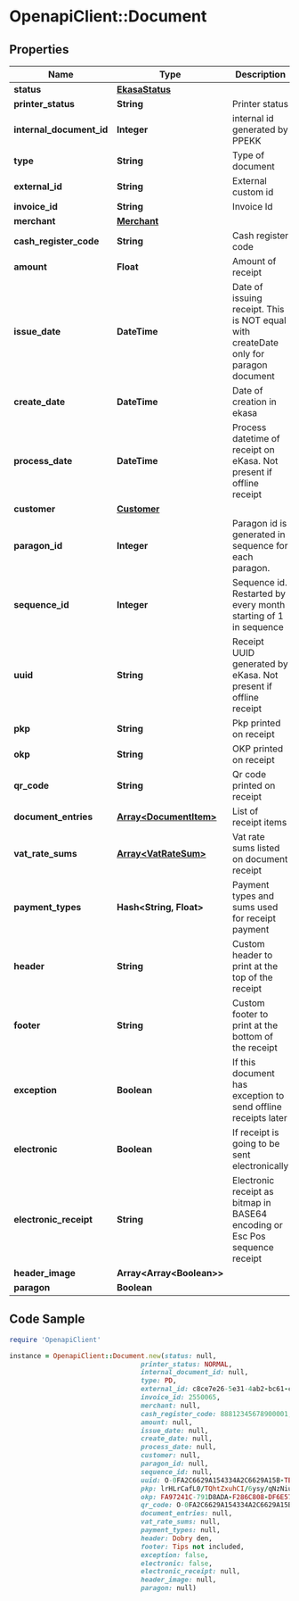 # OpenapiClient::Document

## Properties

Name | Type | Description | Notes
------------ | ------------- | ------------- | -------------
**status** | [**EkasaStatus**](EkasaStatus.md) |  | [optional] 
**printer_status** | **String** | Printer status | [optional] 
**internal_document_id** | **Integer** | internal id generated by PPEKK | [optional] 
**type** | **String** | Type of document | [optional] 
**external_id** | **String** | External custom id | [optional] 
**invoice_id** | **String** | Invoice Id | [optional] 
**merchant** | [**Merchant**](Merchant.md) |  | [optional] 
**cash_register_code** | **String** | Cash register code | [optional] 
**amount** | **Float** | Amount of receipt | [optional] 
**issue_date** | **DateTime** | Date of issuing receipt. This is NOT equal with createDate only for paragon document | [optional] 
**create_date** | **DateTime** | Date of creation in ekasa | [optional] 
**process_date** | **DateTime** | Process datetime of receipt on eKasa. Not present if offline receipt | [optional] 
**customer** | [**Customer**](Customer.md) |  | [optional] 
**paragon_id** | **Integer** | Paragon id is generated in sequence for each paragon. | [optional] 
**sequence_id** | **Integer** | Sequence id. Restarted by every month starting of 1 in sequence | [optional] 
**uuid** | **String** | Receipt UUID generated by eKasa. Not present if offline receipt | [optional] 
**pkp** | **String** | Pkp printed on receipt | [optional] 
**okp** | **String** | OKP printed on receipt | [optional] 
**qr_code** | **String** | Qr code printed on receipt | [optional] 
**document_entries** | [**Array&lt;DocumentItem&gt;**](DocumentItem.md) | List of receipt items | [optional] 
**vat_rate_sums** | [**Array&lt;VatRateSum&gt;**](VatRateSum.md) | Vat rate sums listed on document receipt | [optional] 
**payment_types** | **Hash&lt;String, Float&gt;** | Payment types and sums used for receipt payment | [optional] 
**header** | **String** | Custom header to print at the top of the receipt | [optional] 
**footer** | **String** | Custom footer to print at the bottom of the receipt | [optional] 
**exception** | **Boolean** | If this document has exception to send offline receipts later | [optional] 
**electronic** | **Boolean** | If receipt is going to be sent electronically | [optional] 
**electronic_receipt** | **String** | Electronic receipt as bitmap in BASE64 encoding or Esc Pos sequence receipt | [optional] 
**header_image** | **Array&lt;Array&lt;Boolean&gt;&gt;** |  | [optional] 
**paragon** | **Boolean** |  | [optional] 

## Code Sample

```ruby
require 'OpenapiClient'

instance = OpenapiClient::Document.new(status: null,
                                 printer_status: NORMAL,
                                 internal_document_id: null,
                                 type: PD,
                                 external_id: c8ce7e26-5e31-4ab2-bc61-c328c8e48a81,
                                 invoice_id: 2550065,
                                 merchant: null,
                                 cash_register_code: 88812345678900001,
                                 amount: null,
                                 issue_date: null,
                                 create_date: null,
                                 process_date: null,
                                 customer: null,
                                 paragon_id: null,
                                 sequence_id: null,
                                 uuid: O-0FA2C6629A154334A2C6629A15B-TEST,
                                 pkp: lrHLrCafL0/TQhtZxuhCI/6ysy/qNzNiu0cOebbdXV5IbMpJFv2D+H/sGD7Flut+Vs9q4dSV0PBVucfKQq6S7wUcrg25Ti2+roZ/bl3NFXkpOQmwZCaftCwF4cLge5ufwDLBwzLBermQ0WDH3OwM6Iy8USDxbgWwBXrbxmRxZQgZu+BB9q/+svDDymfHjVXWqcn2qZuvVlRjydyx2LQ8FTQMVmvif4DHirtyfL7bBfUcuASgiHbNF/YD8ZNRVhTDG9+7BD6yDq5B8+4TJtDNhCKt71XCUe3naxzEVmkwdNsT8fVUQ2GCM/7rWo8vuB+bhzqn81ZDBBqGsrkSqDCNjg&#x3D;&#x3D;,
                                 okp: FA97241C-791D8ADA-F286C808-DF6E5736-8022EC67,
                                 qr_code: O-0FA2C6629A154334A2C6629A15B-TEST,
                                 document_entries: null,
                                 vat_rate_sums: null,
                                 payment_types: null,
                                 header: Dobry den,
                                 footer: Tips not included,
                                 exception: false,
                                 electronic: false,
                                 electronic_receipt: null,
                                 header_image: null,
                                 paragon: null)
```


